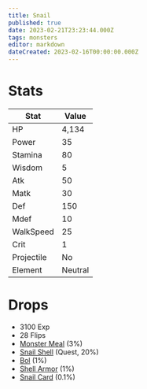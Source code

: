 ```yaml
---
title: Snail
published: true
date: 2023-02-21T23:23:44.000Z
tags: monsters
editor: markdown
dateCreated: 2023-02-16T00:00:00.000Z
---
```


# Stats
|Stat|Value|
|-|-|
|HP|4,134|
|Power|35|
|Stamina|80|
|Wisdom|5|
|Atk|50|
|Matk|30|
|Def|150|
|Mdef|10|
|WalkSpeed|25|
|Crit|1|
|Projectile|No|
|Element|Neutral|

# Drops
 * 3100 Exp
 * 28 Flips
 * [Monster Meal](/items/monster-meal.md) (3%)
 * [Snail Shell](/items/snail-shell.md) (Quest, 20%)
 * [Bol](/items/bol.md) (1%)
 * [Shell Armor](/items/shell-armor.md) (1%)
 * [Snail Card](/items/snail-card.md) (0.1%)
